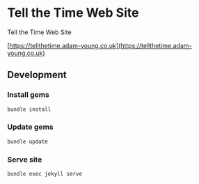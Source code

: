 # Tell the Time Web Site

Tell the Time Web Site

[https://tellthetime.adam-young.co.uk](https://tellthetime.adam-young.co.uk)

## Development

### Install gems

```bash
bundle install
```

### Update gems

```bash
bundle update
```

### Serve site

```bash
bundle exec jekyll serve
```
